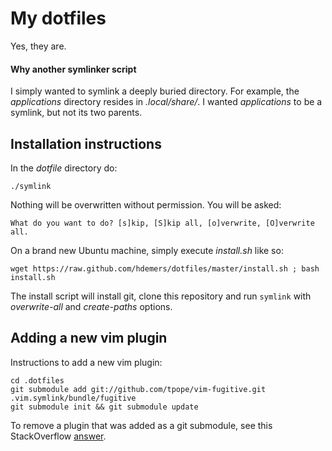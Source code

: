 My dotfiles
===========

Yes, they are.

#### Why another symlinker script

I simply wanted to symlink a deeply buried directory. For example, the
_applications_ directory resides in _.local/share/_. I wanted _applications_ to
be a symlink, but not its two parents.

Installation instructions
-------------------------

In the _dotfile_ directory do: 

    ./symlink
    
Nothing will be overwritten without permission. You will be asked:

    What do you want to do? [s]kip, [S]kip all, [o]verwrite, [O]verwrite all.

On a brand new Ubuntu machine, simply execute *install.sh* like so:

    wget https://raw.github.com/hdemers/dotfiles/master/install.sh ; bash install.sh

The install script will install git, clone this repository and run `symlink` with
*overwrite-all* and *create-paths* options.

Adding a new vim plugin
-----------------------

Instructions to add a new vim plugin:

    cd .dotfiles
    git submodule add git://github.com/tpope/vim-fugitive.git .vim.symlink/bundle/fugitive
    git submodule init && git submodule update

To remove a plugin that was added as a git submodule, see this StackOverflow
[answer](http://stackoverflow.com/a/1260982).
